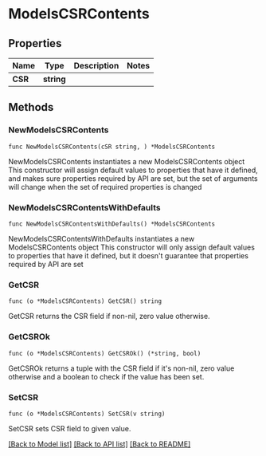 # ModelsCSRContents

## Properties

Name | Type | Description | Notes
------------ | ------------- | ------------- | -------------
**CSR** | **string** |  | 

## Methods

### NewModelsCSRContents

`func NewModelsCSRContents(cSR string, ) *ModelsCSRContents`

NewModelsCSRContents instantiates a new ModelsCSRContents object
This constructor will assign default values to properties that have it defined,
and makes sure properties required by API are set, but the set of arguments
will change when the set of required properties is changed

### NewModelsCSRContentsWithDefaults

`func NewModelsCSRContentsWithDefaults() *ModelsCSRContents`

NewModelsCSRContentsWithDefaults instantiates a new ModelsCSRContents object
This constructor will only assign default values to properties that have it defined,
but it doesn't guarantee that properties required by API are set

### GetCSR

`func (o *ModelsCSRContents) GetCSR() string`

GetCSR returns the CSR field if non-nil, zero value otherwise.

### GetCSROk

`func (o *ModelsCSRContents) GetCSROk() (*string, bool)`

GetCSROk returns a tuple with the CSR field if it's non-nil, zero value otherwise
and a boolean to check if the value has been set.

### SetCSR

`func (o *ModelsCSRContents) SetCSR(v string)`

SetCSR sets CSR field to given value.



[[Back to Model list]](../README.md#documentation-for-models) [[Back to API list]](../README.md#documentation-for-api-endpoints) [[Back to README]](../README.md)


